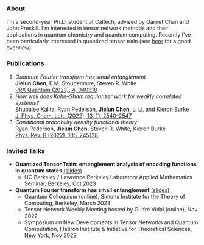 ### About
I'm a second-year Ph.D. student at Caltech, advised by Garnet Chan and John Preskill. I'm interested in tensor network methods and their applications in quantum chemistry and quantum computing. Recently I've been particularly interested in quantized tensor train (see [here](https://tensornetwork.org/functions/) for a good overview).

### Publications
1. *Quantum Fourier transform has small entanglement*\
   **Jielun Chen**, E.M. Stoudenmire, Steven R. White\
   [PRX Quantum (2023), 4, 040318](https://journals.aps.org/prxquantum/abstract/10.1103/PRXQuantum.4.040318)
2. *How well does Kohn–Sham regularizer work for weakly correlated systems?*\
   Bhupalee Kalita, Ryan Pederson, **Jielun Chen**, Li Li, and Kieron Burke\
   [J. Phys. Chem. Lett. (2022), 13, 11, 2540–2547](https://pubs.acs.org/doi/full/10.1021/acs.jpclett.2c00371)
3. *Conditional probability density functional theory*\
   Ryan Pederson, **Jielun Chen**, Steven R. White, Kieron Burke\
   [Phys. Rev. B (2022), 105, 245138](https://journals.aps.org/prb/abstract/10.1103/PhysRevB.105.245138)

### Invited Talks
- **Quantized Tensor Train: entanglement analysis of encoding functions in quantum states** [(slides)](/assets/slides/QTT_UCB.pdf)
  - UC Berkeley / Lawrence Berkeley Laboratory Applied Mathematics Seminar, Berkeley, Oct 2023
- **Quantum Fourier transform has small entanglement** [(slides)](/assets/slides/QFT_Simons_Colloquium.pdf)
  - Quantum Colloquium (online), Simons Institute for the Theory of Computing, Berkeley, March 2023
  - Tensor Network Weekly Meeting hosted by Guifré Vidal (online), Nov 2022
  - Symposium on New Developments in Tensor Networks and Quantum Computation, Flatiron Institute & Initiative for Theoretical Sciences, New York, Nov 2022

